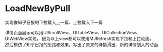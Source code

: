 # LoadNewByPull
实现像知乎日报的下拉载入上一篇、上拉载入下一篇

详情页面展示可以用UIScrollView、UITableView、UICollectionView、UIWebView实现，
因为以上view都可以使用MJRefresh实现下拉和上拉动画，
然后模仿了知乎日报的思路和效果，写出了原来的详情滑出、新的详情划入的动画
